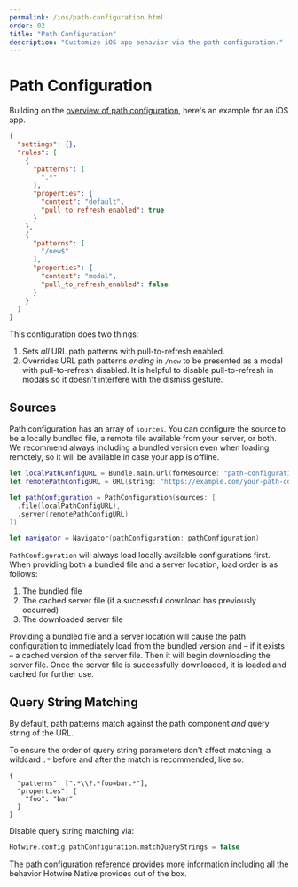 ```yaml
---
permalink: /ios/path-configuration.html
order: 02
title: "Path Configuration"
description: "Customize iOS app behavior via the path configuration."
---
```


# Path Configuration

Building on the [overview of path configuration](/overview/path-configuration), here's an example for an iOS app.

```json
{
  "settings": {},
  "rules": [
    {
      "patterns": [
        ".*"
      ],
      "properties": {
        "context": "default",
        "pull_to_refresh_enabled": true
      }
    },
    {
      "patterns": [
        "/new$"
      ],
      "properties": {
        "context": "modal",
        "pull_to_refresh_enabled": false
      }
    }
  ]
}
```

This configuration does two things:

1. Sets *all* URL path patterns with pull-to-refresh enabled.
1. Overrides URL path patterns *ending* in `/new` to be presented as a modal with pull-to-refresh disabled. It is helpful to disable pull-to-refresh in modals so it doesn't interfere with the dismiss gesture.

## Sources

Path configuration has an array of `sources`. You can configure the source to be a locally bundled file, a remote file available from your server, or both. We recommend always including a bundled version even when loading remotely, so it will be available in case your app is offline.

```swift
let localPathConfigURL = Bundle.main.url(forResource: "path-configuration", withExtension: "json")!
let remotePathConfigURL = URL(string: "https://example.com/your-path-config.json")!

let pathConfiguration = PathConfiguration(sources: [
  .file(localPathConfigURL),
  .server(remotePathConfigURL)
])

let navigator = Navigator(pathConfiguration: pathConfiguration)
```

`PathConfiguration` will always load locally available configurations first. When providing both a bundled file and a server location, load order is as follows:

1. The bundled file
2. The cached server file (if a successful download has previously occurred)
3. The downloaded server file

Providing a bundled file and a server location will cause the path configuration to immediately load from the bundled version and – if it exists – a cached version of the server file. Then it will begin downloading the server file. Once the server file is successfully downloaded, it is loaded and cached for further use.

## Query String Matching

By default, path patterns match against the path component *and* query string of the URL.

To ensure the order of query string parameters don't affect matching, a wildcard `.*` before and after the match is recommended, like so:

```
{
  "patterns": [".*\\?.*foo=bar.*"],
  "properties": {
    "foo": "bar"
  }
}
```

Disable query string matching via:

```swift
Hotwire.config.pathConfiguration.matchQueryStrings = false
```

The [path configuration reference](/reference/path-configuration) provides more information including all the behavior Hotwire Native provides out of the box.
